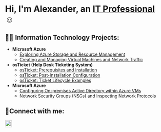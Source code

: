 <h1>Hi, I'm Alexander, an <a href="https://linkedin.com/in/alexander-jimenez-profile">IT Professional</a>☺</h1>

<h2>👨‍💻 Information Technology Projects:</h2>

- <b>Microsoft Azure</b>
  - [Exploring Azure Storage and Resource Management](https://github.com/alexjimra906/create-resource)
  - [Creating and Managing Virtual Machines and Network Traffic](https://github.com/alexjimra906/post-install-config)
- <b>osTicket (Help Desk Ticketing System)</b>
  - [osTicket: Prerequisites and Installation](https://github.com/alexjimra906/osticket-prereqs)
  - [osTicket: Post-Installation Configuration](https://github.com/alexjimra906/post-install-config)
  - [osTicket: Ticket Lifecycle Examples](https://github.com/alexjimra906/ticket-lifecycle)
- <b>Microsoft Azure</b>
  - [Configuring On-premises Active Directory within Azure VMs](https://github.com/alexjimra906/configure-ad)
  - [Network Security Groups (NSGs) and Inspecting Network Protocols](https://github.com/alexjimra906/azure-network-protocols)

<h2>🤳Connect with me:</h2>

[<img align="left" alt="Alexander | LinkedIn" width="22px" src="https://cdn.jsdelivr.net/npm/simple-icons@v3/icons/linkedin.svg" />][linkedin]

[linkedin]: https://linkedin.com/in/alexander-jimenez-profile
